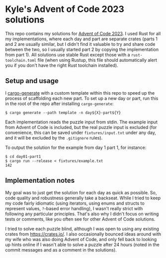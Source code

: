 # Kyle's Advent of Code 2023 solutions

This repo contains my solutions for [Advent of Code 2023](https://adventofcode.com/2023). I used Rust for all my implementations, where each day and part are separate crates (parts 1 and 2 are usually similar, but I didn't find it valuable to try and share code between the two, so I usually started part 2 by copying the implementation from part 1). All solutions use stable Rust except those with a `rust-toolchain.toml` file (when using Rustup, this file should automatically alert you if you don't have the right Rust toolchain installed).

## Setup and usage

I  [cargo-generate](https://github.com/cargo-generate/cargo-generate) with a custom template within this repo to speed up the process of scaffolding each new part. To set up a new day or part, run this in the root of the repo after installing `cargo-generate`:

```sh-session
$ cargo generate --path template -n day${X}-part${Y}
```

Each implementation reads the puzzle input from stdin. The example input from Advent of Code is included, but the real puzzle input is excluded (for convenience, this can be saved under `fixtures/input.txt` under any day, and it will be excluded by the `.gitignore` rules).

To output the solution for the example from day 1 part 1, for instance:

```sh-session
$ cd day01-part1
$ cargo run --release < fixtures/example.txt
142
```

## Implementation notes

My goal was to just get the solution for each day as quick as possible. So, code quality and robustness generally take a backseat. While I tried to keep my code fairly idiomatic (using iterators, using enums and structs to represent values, `?`-based error handling), I wasn't really strict with following any particular principles. That's also why I didn't focus on writing tests or comments, like you often see for other Advent of Code solutions.

I tried to solve each puzzle blind, although I was open to using any existing crates from <https://crates.io/>. I also occasionally bounced ideas around with my wife who was also doing Advent of Code, and only fell back to looking up hints online if I wasn't able to solve a puzzle after 24 hours (noted in the commit messages and as a comment in the solutions).
